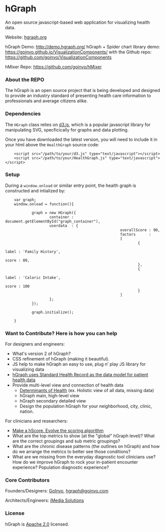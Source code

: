 hGraph
========

An open source javascript-based web application for visualizing health data.

Website: [hgraph.org](http://hgraph.org/)

hGraph Demo: http://demo.hgraph.org/
hGraph + Spider chart library demo: https://goinvo.github.io/VisualizationComponents/
with the Github repo: https://github.com/goinvo/VisualizationComponents

hMixer Repo: https://github.com/goinvo/hMixer

### About the REPO ###

The hGraph is an open source project that is being developed and designed to provide an industry standard of presenting health care information to professionals and average citizens alike.


### Dependencies ###

The `HGraph` class relies on [d3.js](http://d3js.org/), which is a popular javascript library for manipulating SVG, specficically for graphs and data plotting.

Once you have downloaded the latest version, you will need to include it in your html above the `HealthGraph` source code:

        <script src="/path/to/your/d3.js" type="text/javascript"></script>
        <script src="/path/to/your/HealthGraph.js" type="text/javascript"></script>

### Setup ###

During a `window.onload` or similar entry point, the health graph is constructed and intialized by:

        var graph;
        window.onload = function(){

                graph = new HGraph({
                        container : document.getElementById("graph_container"),
                        userdata  : {
                                                        overallScore : 90,
                                                        factors      :
                                                        [
                                                                {
                                                                        label : 'Family History',
                                                                        score : 80,
                                                                },
                                                                {
                                                                        label : 'Caloric Intake',
                                                                        score : 100
                                                                }
                                                        ]
                        };
                });

                graph.initialize();

        }


### Want to Contribute? Here is how you can help ###
For designers and engineers:
* What's version 2 of hGraph?
* CSS refinement of hGraph (making it beautiful).
* JS help to make hGraph an easy to use, plug n’ play JS library for visualizing data
* [hGraph uses Standard Health Record as the data model for patient health data](http://standardhealthrecord.org/) 
* Provide multi-level view and connection of health data
  - [Determinants of Health](determinantsofhealth.org) (ex. Holistic view of all data, missing data)
  - hGraph main, high-level view
  - hGraph secondary detailed view
  - Design the population hGraph for your neighborhood, city, clinic, nation.

For clinicians and researchers:
* [Make a hScore. Evolve the scoring algorithm](https://github.com/goinvo/hMixer)
* What are the top metrics to show (at the "global" hGraph level)? What are the correct groupings and sub metric groupings?
* What are the chronic disease patterns (the outlines on hGraph) and how do we arrange the metrics to better see those conditions?
* What are we missing from the everyday diagnostic tool clinicians use? How do we improve hGraph to rock your in-patient encounter experience? Population diagnostic experience?

### Core Contributors ###
Founders/Designers: [GoInvo](http://www.goinvo.com/), [hgraph@goinvo.com](mailto:hgraph@goinvo.com)

Architects/Engineers: [iMedia Solutions](http://www.myimedia.com/)

### License ###

hGraph is [Apache 2.0](https://github.com/goinvo/hGraph/blob/master/LICENSE) licensed.

